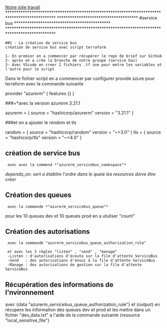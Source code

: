 
 <a href="https://github.com/P20CloudAzure/Brief12CommonResources/edit/serviceBus/main/final" target="_blank">Notre jolie travail</a>
    **********************************************************************************************
    ************************************* #service bus ********************************************
    **********************************************************************************************

    ##1 - La création de service bus 
    création de service bus avec script terraform

    1- En premier en a commencer par récupérer le repo de brief sur Github
    2- apres en a crée la branche de notre groupe (service bus)
    3- Avec VScode en creer 2 fichiers .tf une pour metre les variables et l'autre pour le script
 
 

Dans le fichier script en a commencer par configurer provide azure pour terraform avec la commande suivante

provider "azurerm" {
  features {}
}

###+*avec la version azurerm 3.21.1

azurerm = {
      source  = "hashicorp/azurerm"
      version = "3.21.1"
    }

###et en a ajouter le rendom et tls 

 random = {
      source  = "hashicorp/random"
      version = "~>3.0"
    }
    tls = {
      source  = "hashicorp/tls"
      version = "~>4.0"
    }

  ## création de service bus
     avec avec la commend *"azurerm_servicebus_namespace"*


  *depends_on: sert a établire l'ordre dans le quele les resources doive être créer*

   ## Création des queues
     avec la commande *"azurerm_servicebus_queue"*

   pour les 10 queues dev et 10 queues prod en a utuliser  "count"

   ## Création des autorisations
     avec la commande "azurerm_servicebus_queue_authorization_rule"

     et avec les 3 régles "listen" , "send" , "manage"
     -Listen : d'autorisations d'écoute sur la file d'attente ServiceBus
     -Send   : des autorisations d'envoi à la file d'attente ServiceBus
     -Manage : des autorisations de gestion sur la file d'attente ServiceBus 

  ## Récupération des informations de l'nvironnement 

  avec {data "azurerm_servicebus_queue_authorization_rule"} et {output}
  en récupere les information des queues dev et prod et les mettre dans un fichier "dev_data.txt" a l'aide de la commande suivante {resource "local_sensitive_file"}


